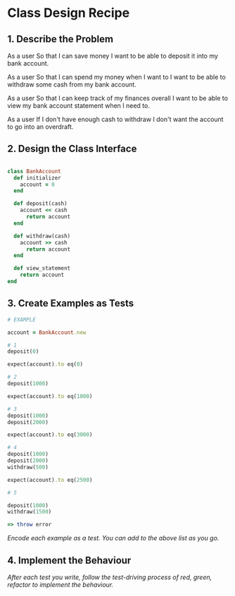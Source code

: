 # Class Design Recipe

## 1. Describe the Problem

As a user
So that I can save money
I want to be able to deposit it into my bank account.

As a user
So that I can spend my money when I want to
I want to be able to withdraw some cash from my bank account.

As a user
So that I can keep track of my finances overall
I want to be able to view my bank account statement when I need to.

As a user
If I don't have enough cash to withdraw
I don't want the account to go into an overdraft.

## 2. Design the Class Interface

```ruby

class BankAccount
  def initializer
    account = 0
  end

  def deposit(cash)
    account << cash
      return account
  end

  def withdraw(cash)
    account >> cash
      return account
  end

  def view_statement
    return account
end

```
## 3. Create Examples as Tests

```ruby
# EXAMPLE

account = BankAccount.new

# 1
deposit(0)

expect(account).to eq(0)

# 2
deposit(1000)

expect(account).to eq(1000)

# 3
deposit(1000)
deposit(2000)

expect(account).to eq(3000)

# 4
deposit(1000)
deposit(2000)
withdraw(500)

expect(account).to eq(2500)

# 5

deposit(1000)
withdraw(1500)

=> throw error


```

_Encode each example as a test. You can add to the above list as you go._

## 4. Implement the Behaviour

_After each test you write, follow the test-driving process of red, green, refactor to implement the behaviour._